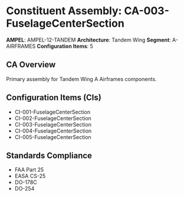# Constituent Assembly: CA-003-FuselageCenterSection

**AMPEL**: AMPEL-12-TANDEM
**Architecture**: Tandem Wing
**Segment**: A-AIRFRAMES
**Configuration Items**: 5

## CA Overview
Primary assembly for Tandem Wing A Airframes components.

## Configuration Items (CIs)
- CI-001-FuselageCenterSection
- CI-002-FuselageCenterSection
- CI-003-FuselageCenterSection
- CI-004-FuselageCenterSection
- CI-005-FuselageCenterSection

## Standards Compliance
- FAA Part 25
- EASA CS-25
- DO-178C
- DO-254
